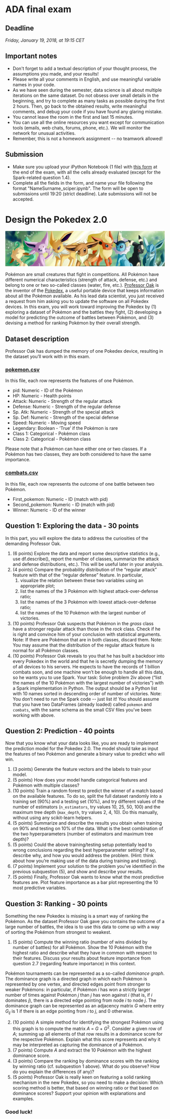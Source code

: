 # ADA final exam

## Deadline
_Friday, January 19, 2018, at 19:15 CET_


## Important notes

* Don't forget to add a textual description of your thought process, the assumptions you made, and your results!
* Please write all your comments in English, and use meaningful variable names in your code.
* As we have seen during the semester, data science is all about multiple iterations on the same dataset. Do not obsess over small details in the beginning, and try to complete as many tasks as possible during the first 2 hours. Then, go back to the obtained results, write meaningful comments, and debug your code if you have found any glaring mistake.
* You cannot leave the room in the first and last 15 minutes.
* You can use all the online resources you want except for communication tools (emails, web chats, forums, phone, etc.). We will monitor the network for unusual activities.
* Remember, this is not a homework assignment -- no teamwork allowed!

## Submission
* Make sure you upload your iPython Notebook (1 file) with [this form](https://goo.gl/forms/JKPX74ZH707sB7Up1) at the end of the exam, with all the cells already evaluated (except for the Spark-related question 1.4).
* Complete all the fields in the form, and name your file following the format "NameSurname_sciper.ipynb". The form will be open to submissions until 19:20 (strict deadline). Late submissions will not be accepted.

# Design the Pokedex 2.0

![banner](images/dataset-cover.jpg)

Pokémon are small creatures that fight in competitions. All Pokémon have different numerical characteristics (strength of attack, defense, etc.) and belong to one or two so-called classes (water, fire, etc.).
[Professor Oak](https://www.pojo.com/cartoon/Oak.gif) is the inventor of the [Pokedex](https://en.wikipedia.org/wiki/Gameplay_of_Pok%C3%A9mon#Pok%C3%A9dex), a useful portable device that keeps information about all the Pokémon available. As his lead data scientist, you just received a request from him asking you to update the software on all Pokedex devices. In this exam, you will work toward improving the Pokedex by (1) exploring a dataset of Pokémon and the battles they fight, (2) developing a model for predicting the outcome of battles between Pokémon, and (3) devising a method for ranking Pokémon by their overall strength.

## Dataset description
Professor Oak has dumped the memory of one Pokedex device, resulting in the dataset you’ll work with in this exam.

### [pokemon.csv](pokemon.csv)

In this file, each row represents the features of one Pokémon.

* pid: Numeric - ID of the Pokémon
* HP: Numeric - Health points
* Attack: Numeric - Strength of the regular attack
* Defense: Numeric - Strength of the regular defense
* Sp. Atk: Numeric - Strength of the special attack
* Sp. Def: Numeric - Strength of the special defense
* Speed: Numeric - Moving speed
* Legendary: Boolean - ‘True’ if the Pokémon is rare
* Class 1: Categorical - Pokémon class
* Class 2: Categorical - Pokémon class

Please note that a Pokémon can have either one or two classes. If a Pokémon has two classes, they are both considered to have the same importance.

### [combats.csv](combats.csv)

In this file, each row represents the outcome of one battle between two Pokémon.

* First_pokemon: Numeric - ID (match with pid)
* Second_pokemon: Numeric - ID (match with pid)
* Winner: Numeric - ID of the winner

## Question 1: Exploring the data - 30 points
In this part, you will explore the data to address the curiosities of the demanding Professor Oak.

1. (6 points) Explore the data and report some descriptive statistics (e.g., use df.describe(), report the number of classes, summarize the attack and defense distributions, etc.). This will be useful later in your analysis.
2. (4 points) Compare the probability distribution of the “regular attack” feature with that of the “regular defense” feature. In particular,
   1. visualize the relation between these two variables using an appropriate plot;
   2. list the names of the 3 Pokémon with highest attack-over-defense ratio;
   3. list the names of the 3 Pokémon with lowest attack-over-defense ratio;
   4. list the names of the 10 Pokémon with the largest number of victories.
3. (10 points) Professor Oak suspects that Pokémon in the _grass_ class have a stronger regular attack than those in the _rock_ class. Check if he is right and convince him of your conclusion with statistical arguments.
   Note: If there are Pokémon that are in both classes, discard them.
   Note: You may assume that the distribution of the regular attack feature is normal for all Pokémon classes.
4. (10 points) Professor Oak reveals to you that he has built a backdoor into every Pokedex in the world and that he is secretly dumping the memory of all devices to his servers. He expects to have the records of 1 billion combats soon, and one machine won’t be enough to handle all this data, so he wants you to use Spark. Your task: Solve problem 2iv above (“list the names of the 10 Pokémon with the largest number of victories”) with a Spark implementation in Python. The output should be a Python list with 10 names sorted in descending order of number of victories.
   Note: You don’t need to run the Spark code -- just list it! You should assume that you have two DataFrames (already loaded) called `pokemon` and `combats`, with the same schema as the small CSV files you’ve been working with above.

## Question 2: Prediction - 40 points
Now that you know what your data looks like, you are ready to implement the prediction model for the Pokedex 2.0. The model should take as input the features of two Pokémon and generate a binary value to predict who will win.

1. (3 points) Generate the feature vectors and the labels to train your model.
2. (5 points) How does your model handle categorical features and Pokémon with multiple classes?
3. (10 points) Train a random forest to predict the winner of a match based on the available features. To do so, split the full dataset randomly into a training set (90%) and a testing set (10%), and try different values of the number of estimators (`n_estimators`, try values 10, 25, 50, 100) and the maximum tree depth (`max_depth`, try values 2, 4, 10). Do this manually, without using any scikit-learn helpers.
4. (5 points) Summarize and describe the results you obtain when training on 90% and testing on 10% of the data. What is the best combination of the two hyperparameters (number of estimators and maximum tree depth)?
5. (5 points) Could the above training/testing setup potentially lead to wrong conclusions regarding the best hyperparameter setting? If so, describe why, and how you would address the problem. (Hint: think about how you’re making use of the data during training and testing).
6. (7 points) Implement your solution to the problem you’ve identified in the previous subquestion (5), and show and describe your results.
7. (5 points) Finally, Professor Oak wants to know what the most predictive features are. Plot feature importance as a bar plot representing the 10 most predictive variables.

## Question 3: Ranking - 30 points
Something the new Pokedex is missing is a smart way of ranking the Pokémon. As the dataset Professor Oak gave you contains the outcome of a large number of battles, the idea is to use this data to come up with a way of sorting the Pokémon from strongest to weakest.
1. (5 points) Compute the winning ratio (number of wins divided by number of battles) for all Pokémon. Show the 10 Pokémon with the highest ratio and describe what they have in common with respect to their features. Discuss your results about feature importance from question 2.7 (regarding feature importance) in this context.

Pokémon tournaments can be represented as a so-called _dominance graph_. The dominance graph is a directed graph in which each Pokémon is represented by one vertex, and directed edges point from stronger to weaker Pokémons: in particular, if Pokémon _i_ has won a strictly larger number of times against Pokémon _j_ than _j_ has won against _i_ (that is, if _i_ dominates _j_), there is a directed edge pointing from node _i_ to node _j_. The dominance graph can be represented as an adjacency matrix _G_ where entry _G_<sub>_ij_</sub> is 1 if there is an edge pointing from _i_ to _j_, and 0 otherwise.

2. (10 points) A simple method for identifying the strongest Pokémon using this graph is to compute the matrix _A_ = _G_ + _G_<sup>2</sup>. Consider a given row of _A_; summing up all elements of that row results in a dominance score for the respective Pokémon. Explain what this score represents and why it may be interpreted as capturing the dominance of a Pokémon.
3. (7 points) Compute _A_ and extract the 10 Pokémon with the highest dominance score.
4. (3 points) Compare the ranking by dominance scores with the ranking by winning ratio (cf. subquestion 1 above). What do you observe? How do you explain the differences (if any)?
5. (5 points) Professor Oak is really keen on featuring a solid ranking mechanism in the new Pokedex, so you need to make a decision: Which scoring method is better, that based on winning ratio or that based on dominance scores? Support your opinion with explanations and examples.


### Good luck!
